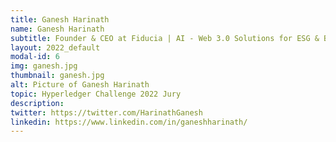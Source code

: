 ```yaml
---
title: Ganesh Harinath
name: Ganesh Harinath
subtitle: Founder & CEO at Fiducia | AI - Web 3.0 Solutions for ESG & Brand Elevation
layout: 2022_default
modal-id: 6
img: ganesh.jpg
thumbnail: ganesh.jpg
alt: Picture of Ganesh Harinath
topic: Hyperledger Challenge 2022 Jury
description: 
twitter: https://twitter.com/HarinathGanesh
linkedin: https://www.linkedin.com/in/ganeshharinath/
---
```

